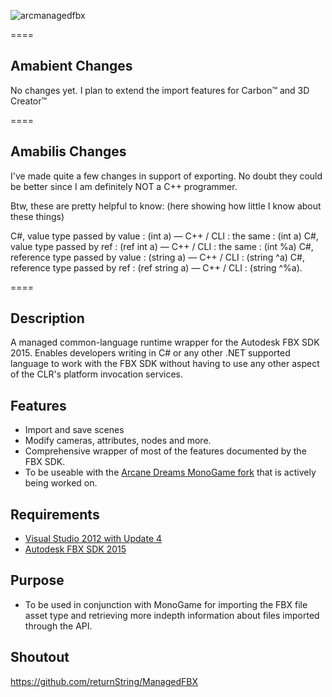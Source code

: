 ![arcmanagedfbx](http://i.imgur.com/br4KwNr.png)

====
## Amabient Changes

No changes yet. I plan to extend the import features for Carbon™ and 3D Creator™

====
## Amabilis Changes
I've made quite a few changes in support of exporting. No doubt they could be better since I am definitely NOT a C++ programmer.

Btw, these are pretty helpful to know: (here showing how little I know about these things)

C#, value type passed by value : (int a) — C++ / CLI : the same : (int a)
C#, value type passed by ref : (ref int a) — C++ / CLI : the same : (int %a)
C#, reference type passed by value : (string a) — C++ / CLI : (string ^a)
C#, reference type passed by ref : (ref string a) — C++ / CLI : (string ^%a).

====
## Description
A managed common-language runtime wrapper for the Autodesk FBX SDK 2015. Enables developers writing in C# or any other .NET supported language to work with the FBX SDK without having to use any other aspect of the CLR's platform invocation services.

## Features
* Import and save scenes
* Modify cameras, attributes, nodes and more.
* Comprehensive wrapper of most of the features documented by the FBX SDK.
* To be useable with the [Arcane Dreams MonoGame fork](https://github.com/arcanedreams/MonoGame) that is actively being worked on.

## Requirements
* [Visual Studio 2012 with Update 4](http://www.microsoft.com/en-gb/download/details.aspx?id=39305)
* [Autodesk FBX SDK 2015](http://usa.autodesk.com/adsk/servlet/pc/item?siteID=123112&id=10775847)

## Purpose
* To be used in conjunction with MonoGame for importing the FBX file asset type and retrieving more indepth information about files imported through the API.

## Shoutout
https://github.com/returnString/ManagedFBX



